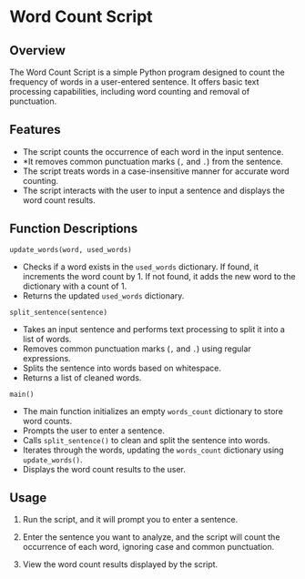 # Word Count Script

## Overview

The Word Count Script is a simple Python program designed to count the frequency of words in a user-entered sentence. It offers basic text processing capabilities, including word counting and removal of punctuation.

## Features

- The script counts the occurrence of each word in the input sentence.
- *It removes common punctuation marks (`,` and `.`) from the sentence.
- The script treats words in a case-insensitive manner for accurate word counting.
- The script interacts with the user to input a sentence and displays the word count results.

## Function Descriptions

`update_words(word, used_words)`

- Checks if a word exists in the `used_words` dictionary. If found, it increments the word count by 1. If not found, it adds the new word to the dictionary with a count of 1.
- Returns the updated `used_words` dictionary.

`split_sentence(sentence)`

- Takes an input sentence and performs text processing to split it into a list of words.
- Removes common punctuation marks (`,` and `.`) using regular expressions.
- Splits the sentence into words based on whitespace.
- Returns a list of cleaned words.

 `main()`

- The main function initializes an empty `words_count` dictionary to store word counts.
- Prompts the user to enter a sentence.
- Calls `split_sentence()` to clean and split the sentence into words.
- Iterates through the words, updating the `words_count` dictionary using `update_words()`.
- Displays the word count results to the user.

## Usage

1. Run the script, and it will prompt you to enter a sentence.

2. Enter the sentence you want to analyze, and the script will count the occurrence of each word, ignoring case and common punctuation.

3. View the word count results displayed by the script.

